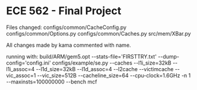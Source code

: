 # ECE 562 - Final Project


Files changed:
configs/common/CacheConfig.py
configs/common/Options.py
configs/common/Caches.py
src/mem/XBar.py

All changes made by kama commented with name.

running with:
build/ARM/gem5.opt --stats-file='FIRSTTRY.txt' --dump-config='config.ini' configs/example/se.py --caches --l1i_size=32kB --l1i_assoc=4 --l1d_size=32kB --l1d_assoc=4 --l2cache --victimcache --vic_assoc=1 --vic_size=512B --cacheline_size=64 --cpu-clock=1.6GHz -n 1 --maxinsts=100000000 --bench mcf
